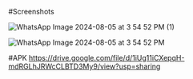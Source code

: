 #Screenshots

![WhatsApp Image 2024-08-05 at 3 54 52 PM (1)](https://github.com/user-attachments/assets/9d56e666-5237-42a0-a376-26db3cc586a5)

![WhatsApp Image 2024-08-05 at 3 54 52 PM](https://github.com/user-attachments/assets/e0b7834e-0af7-4f66-a6ea-37a231c88c28)



#APK
https://drive.google.com/file/d/1iUg11iCXepqH-mdRGLhJRWcCLBTD3My9/view?usp=sharing

